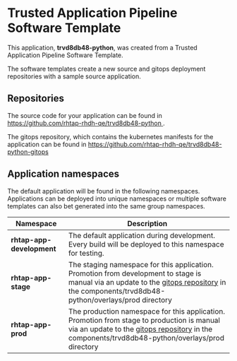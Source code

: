 # Trusted Application Pipeline Software Template

This application, **trvd8db48-python**, was created from a Trusted Application Pipeline Software Template.

The software templates create a new source and gitops deployment repositories with a sample source application. 

## Repositories

The source code for your application can be found in [https://github.com/rhtap-rhdh-qe/trvd8db48-python ](https://github.com/rhtap-rhdh-qe/trvd8db48-python ).
 
The gitops repository, which contains the kubernetes manifests for the application can be found in 
[https://github.com/rhtap-rhdh-qe/trvd8db48-python-gitops ](https://github.com/rhtap-rhdh-qe/trvd8db48-python-gitops ) 

## Application namespaces 

The default application will be found in the following namespaces. Applications can be deployed into unique namespaces or multiple software templates can also bet generated into the same group namespaces.  

|  Namespace   |  Description   |  
| -------- | -------- |   
| **rhtap-app-development** | The default application during development. Every build will be deployed to this namespace for testing. | 
| **rhtap-app-stage** | The staging namespace for this application. Promotion from development to stage is manual via an update to the [gitops repository](https://github.com/rhtap-rhdh-qe/trvd8db48-python-gitops ) in the components/trvd8db48-python/overlays/prod directory |  
| **rhtap-app-prod** | The production namespace for this application. Promotion from stage to production is manual via an update to the [gitops repository](https://github.com/rhtap-rhdh-qe/trvd8db48-python-gitops ) in the components/trvd8db48-python/overlays/prod directory | 